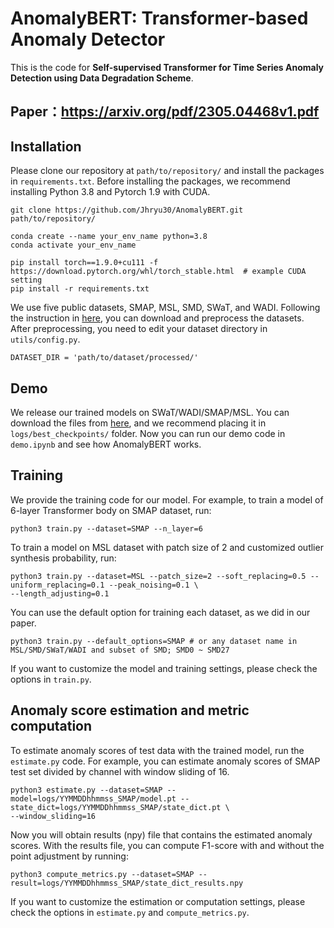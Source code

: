 # AnomalyBERT: Transformer-based Anomaly Detector

This is the code for **Self-supervised Transformer for Time Series Anomaly Detection using Data Degradation Scheme**.
## Paper：https://arxiv.org/pdf/2305.04468v1.pdf
## Installation

Please clone our repository at `path/to/repository/` and install the packages in `requirements.txt`.
Before installing the packages, we recommend installing Python 3.8 and Pytorch 1.9 with CUDA.

```
git clone https://github.com/Jhryu30/AnomalyBERT.git path/to/repository/

conda create --name your_env_name python=3.8
conda activate your_env_name

pip install torch==1.9.0+cu111 -f https://download.pytorch.org/whl/torch_stable.html  # example CUDA setting
pip install -r requirements.txt
```

We use five public datasets, SMAP, MSL, SMD, SWaT, and WADI.
Following the instruction in [here](utils/DATA_PREPARATION.md), you can download and preprocess the datasets.
After preprocessing, you need to edit your dataset directory in `utils/config.py`.

```
DATASET_DIR = 'path/to/dataset/processed/'
```

## Demo

We release our trained models on SWaT/WADI/SMAP/MSL. 
You can download the files from [here](https://drive.google.com/drive/folders/1PhMwdGsSnrQgs16DPgBPngwV6Fvliatd?usp=sharing), and we recommend placing it in `logs/best_checkpoints/` folder.
Now you can run our demo code in `demo.ipynb` and see how AnomalyBERT works.


## Training

We provide the training code for our model.
For example, to train a model of 6-layer Transformer body on SMAP dataset, run:

```
python3 train.py --dataset=SMAP --n_layer=6
```

To train a model on MSL dataset with patch size of 2 and customized outlier synthesis probability, run:

```
python3 train.py --dataset=MSL --patch_size=2 --soft_replacing=0.5 --uniform_replacing=0.1 --peak_noising=0.1 \
--length_adjusting=0.1
```

You can use the default option for training each dataset, as we did in our paper.

```
python3 train.py --default_options=SMAP # or any dataset name in MSL/SMD/SWaT/WADI and subset of SMD; SMD0 ~ SMD27
```

If you want to customize the model and training settings, please check the options in `train.py`.

## Anomaly score estimation and metric computation

To estimate anomaly scores of test data with the trained model, run the `estimate.py` code.
For example, you can estimate anomaly scores of SMAP test set divided by channel with window sliding of 16.

```
python3 estimate.py --dataset=SMAP --model=logs/YYMMDDhhmmss_SMAP/model.pt --state_dict=logs/YYMMDDhhmmss_SMAP/state_dict.pt \
--window_sliding=16
```

Now you will obtain results (npy) file that contains the estimated anomaly scores.
With the results file, you can compute F1-score with and without the point adjustment by running:

```
python3 compute_metrics.py --dataset=SMAP --result=logs/YYMMDDhhmmss_SMAP/state_dict_results.npy
```

If you want to customize the estimation or computation settings, please check the options in `estimate.py` and `compute_metrics.py`.
